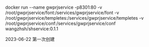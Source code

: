 docker run --name gwprjservice -p8301:80 -v /root/gwprjservice/font:/services/gwprjservice/font -v /root/gwprjservice/templetes:/services/gwprjservice/templetes -v /root/gwprjservice/conf:/services/gwprjservice/conf  wangzhsh/shservice:0.1.1


2023-06-22 第一次创建